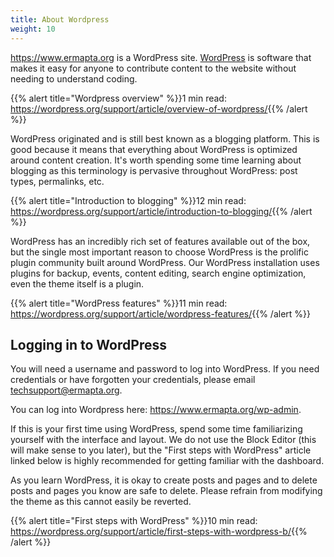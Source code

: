 ```yaml
---
title: About Wordpress
weight: 10
---
```


<https://www.ermapta.org> is a WordPress site. [WordPress](https://www.wordpress.org) is software that makes it easy for anyone to contribute content to the website without needing to understand coding.

{{% alert title="Wordpress overview" %}}1 min read: <https://wordpress.org/support/article/overview-of-wordpress/>{{% /alert %}}

WordPress originated and is still best known as a blogging platform. This is good because it means that everything about WordPress is optimized around content creation. It's worth spending some time learning about blogging as this terminology is pervasive throughout WordPress: post types, permalinks, etc.

{{% alert title="Introduction to blogging" %}}12 min read: <https://wordpress.org/support/article/introduction-to-blogging/>{{% /alert %}}

WordPress has an incredibly rich set of features available out of the box, but the single most important reason to choose WordPress is the prolific plugin community built around WordPress. Our WordPress installation uses plugins for backup, events, content editing, search engine optimization, even the theme itself is a plugin.

{{% alert title="WordPress features" %}}11 min read: <https://wordpress.org/support/article/wordpress-features/>{{% /alert %}}

## Logging in to WordPress

You will need a username and password to log into WordPress. If you need credentials or have forgotten your credentials, please email
[techsupport@ermapta.org](mailto:techsupport@ermapta.org?subject=Need%20WordPress%20credentials).

You can log into Wordpress here: <https://www.ermapta.org/wp-admin>.

If this is your first time using WordPress, spend some time familiarizing yourself with the interface and layout. We do not use the Block Editor (this will make sense to you later), but the "First steps with WordPress" article linked below is highly recommended for getting familiar with the dashboard.

As you learn WordPress, it is okay to create posts and pages and to delete posts and pages you know are safe to delete. Please refrain from modifying the theme as this cannot easily be reverted.

{{% alert title="First steps with WordPress" %}}10 min read: <https://wordpress.org/support/article/first-steps-with-wordpress-b/>{{% /alert %}}
